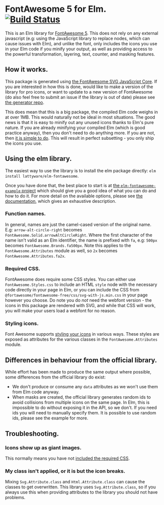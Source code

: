 # FontAwesome 5 for Elm. [![Build Status](https://travis-ci.com/Lattyware/elm-fontawesome-generator.svg?branch=master)](https://travis-ci.com/Lattyware/elm-fontawesome-generator)

This is an Elm library for [FontAwesome 5][fa]. This does not rely on any external javascript (e.g: using the 
JavaScript library to replace nodes, which can cause issues with Elm), and unlike the font, only includes the icons you 
use in your Elm code if you minify your output, as well as providing access to the powerful transformation, layering, 
text, counter, and masking features.

[fa]: https://fontawesome.com/

## How it works.

This package is generated using [the FontAwesome SVG JavaScript Core][fa-core].
If you are interested in how this is done, would like to make a version of the library for pro icons, or want to 
update to a new version of FontAwesome (do also feel free to submit an issue if the library is out of date) please see 
[the generator repo][elm-fontawesome-generator].

This does mean that this is a big package, the compiled Elm code weighs in at over 1MB. This would naturally not be 
ideal in most situations. The good news is that it is easy to minify out any unused icons thanks to Elm's pure nature.
If you are already minifying your compiled Elm (which is good practice anyway), then you don't need to do anything 
more. If you are not, then [it is simple to do][minification]. This will result in perfect subsetting - you only ship
the icons you use.

[fa-core]: https://fontawesome.com/how-to-use/on-the-web/advanced/svg-javascript-core
[elm-fontawesome-generator]: https://github.com/Lattyware/elm-fontawesome-generator
[minification]: https://guide.elm-lang.org/optimization/asset_size.html

## Using the elm library.

The easiest way to use the library is to install the elm package directly: `elm install lattyware/elm-fontawesome`.

Once you have done that, the best place to start is at [the `elm-fontawesome-example` project][elm-fontawesome-example]
which should give you a good idea of what you can do and how to do it. For more detail on the available options, please
see [the documentation][docs], which gives an exhaustive description.

[elm-fontawesome-example]: https://github.com/Lattyware/elm-fontawesome-example
[docs]: https://package.elm-lang.org/packages/lattyware/elm-fontawesome/latest/

### Function names.

In general, names are just the camel-cased version of the original name. E.g: `arrow-alt-circle-right` becomes 
`FontAwesome.Solid.arrowAltCircleRight`. Where the first character of the name isn't valid as an Elm identifier, the 
name is prefixed with `fa`, e.g: `500px` becomes `FontAwesome.Brands.fa500px`. Note this applies to the 
`FontAwesome.Attributes` module as well, so `2x` becomes `FontAwesome.Attributes.fa2x`. 

### Required CSS.

FontAwesome does require some CSS styles. You can either use `FontAwesome.Styles.css` to include an HTML `style` node 
with the necessary code directly in your page in Elm, or you can include the CSS from 
`@fortawesome/fontawesome-free/css/svg-with-js.min.css` in your page however you choose. Do note you do *not* need the 
webfont version - the icons in this package are rendered with SVG, and while that CSS will work, you will make your 
users load a webfont for no reason.

### Styling icons.

Font Awesome supports [styling your icons][styling] in various ways. These styles are exposed as attributes for the 
various classes in the `FontAwesome.Attributes` module.

[styling]: https://fontawesome.com/how-to-use/on-the-web/styling

## Differences in behaviour from the official library.

While effort has been made to produce the same output where possible, some differences from the official library do 
exist:

  * We don't produce or consume any `data` attributes as we won't use them from Elm code anyway.
  * When masks are created, the official library generates random ids to avoid collisions from multiple icons on the 
  same page. In Elm, this is impossible to do without exposing it in the API, so we don't. If you need ids you will
  need to manually specify them. It is possible to use random ids, please see the example for more.

## Troubleshooting.

### Icons show up as giant images.

This normally means you have not [included the required CSS](#required-css).

### My class isn't applied, or it is but the icon breaks.

Mixing `Svg.Attribute.class` and `Html.Attribute.class` can cause the classes to get overwritten. This library uses 
`Svg.Attribute.class`, so if you always use this when providing attributes to the library you should not have problems. 

[pro-npm]: https://fontawesome.com/how-to-use/on-the-web/setup/using-package-managers#installing-pro
